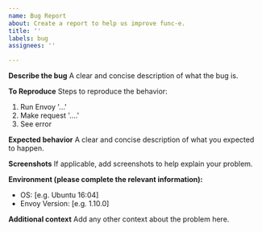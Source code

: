 ```yaml
---
name: Bug Report
about: Create a report to help us improve func-e.
title: ''
labels: bug
assignees: ''

---
```


**Describe the bug**
A clear and concise description of what the bug is.

**To Reproduce**
Steps to reproduce the behavior:
1. Run Envoy '...'
2. Make request '....'
3. See error

**Expected behavior**
A clear and concise description of what you expected to happen.

**Screenshots**
If applicable, add screenshots to help explain your problem.

**Environment (please complete the relevant information):**
 - OS: [e.g. Ubuntu 16:04]
 - Envoy Version: [e.g. 1.10.0]

**Additional context**
Add any other context about the problem here.
